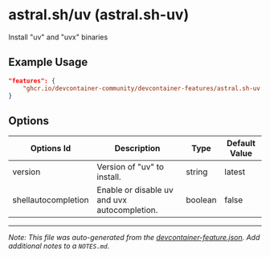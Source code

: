 
# astral.sh/uv (astral.sh-uv)

Install "uv" and "uvx" binaries

## Example Usage

```json
"features": {
    "ghcr.io/devcontainer-community/devcontainer-features/astral.sh-uv:1": {}
}
```

## Options

| Options Id | Description | Type | Default Value |
|-----|-----|-----|-----|
| version | Version of "uv" to install. | string | latest |
| shellautocompletion | Enable or disable uv and uvx autocompletion. | boolean | false |



---

_Note: This file was auto-generated from the [devcontainer-feature.json](https://github.com/devcontainer-community/devcontainer-features/blob/main/src/astral.sh-uv/devcontainer-feature.json).  Add additional notes to a `NOTES.md`._
